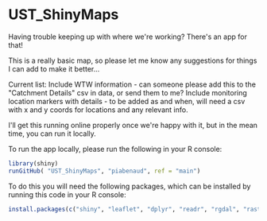 # UST_ShinyMaps
Having trouble keeping up with where we're working? There's an app for that!

This is a really basic map, so please let me know any suggestions for things I can add to make it better...

Current list:
Include WTW information - can someone please add this to the "Catchment Details" csv in data, or send them to me?
Include monitoring location markers with details - to be added as and when, will need a csv with x and y coords for locations and any relevant info.

I'll get this running online properly once we're happy with it, but in the mean time, you can run it locally.

To run the app locally, please run the following in your R console: 
```R
library(shiny)
runGitHub( "UST_ShinyMaps", "piabenaud", ref = "main")
```
To do this you will need the following packages, which can be installed by running this code in your R console:
 ```R
 install.packages(c("shiny", "leaflet", "dplyr", "readr", "rgdal", "raster", "lubridate", "ggplot2"))
 ```
